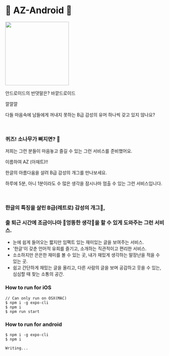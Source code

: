 # 🤣 AZ-Android 🤣

<img width="200" src="https://user-images.githubusercontent.com/58504556/90659312-7c28e400-e27f-11ea-894e-f9f7733bdd6f.png">

안드로이드의 반댓말은? 바깥드로이드

깔깔깔

다들 마음속에 남들에게 꺼내지 못하는 B급 감성의 유머 하나씩 갖고 있지 않나요?

<br>

### 퀴즈! 소나무가 삐지면? 🌲

저희는 그런 분들이 마음놓고 즐길 수 있는 그런 서비스를 준비했어요.

이름하여 AZ (아재트)!!

한글의 아름다움을 살려 B급 감성의 개그를 만나보세요.

하루에 5분, 아니 1분이라도 수 많은 생각을 잠시나마 멈출 수 있는 그런 서비스입니다.

<br>

### 한글의 특징을 살린 B급(레트로) 감성의 개그🧀, 
### 출 퇴근 시간에 조금이나마 🍭엉뚱한 생각🍭을 할 수 있게 도와주는 그런 서비스.

- 눈에 쉽게 들어오는 짧지만 임팩트 있는 재미있는 글을 보여주는 서비스.
- '한글'이 갖춘 언어적 유희를 즐기고, 소개하는 직관적이고 편리한 서비스.
- 소소하지만 은은한 재미를 볼 수 있는 곳, 내가 재밌게 생각하는 말장난을 적을 수 있는 곳.
- 쉽고 간단하게 재밌는 글을 올리고, 다른 사람의 글을 보며 공감하고 웃을 수 있는, 심심할 때 찾는 소통의 공간.

### How to run for iOS
```
// Can only run on OSX(MAC)
$ npm i -g expo-cli
$ npm i
$ npm run start
```

### How to run for android
```
$ npm i -g expo-cli
$ npm i

Writing...
```
